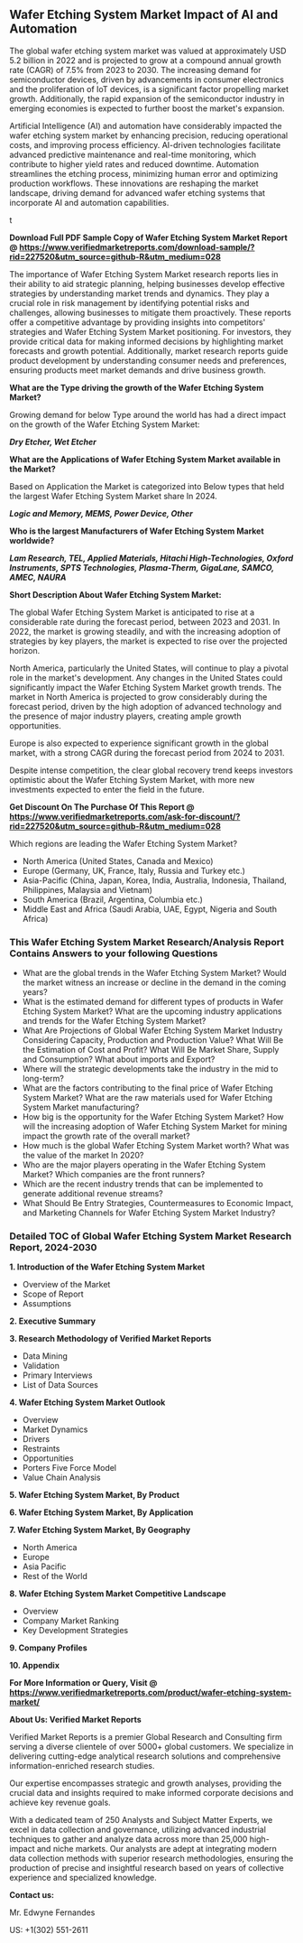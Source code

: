 <h2>Wafer Etching System Market Impact of AI and Automation</h2><p>The global wafer etching system market was valued at approximately USD 5.2 billion in 2022 and is projected to grow at a compound annual growth rate (CAGR) of 7.5% from 2023 to 2030. The increasing demand for semiconductor devices, driven by advancements in consumer electronics and the proliferation of IoT devices, is a significant factor propelling market growth. Additionally, the rapid expansion of the semiconductor industry in emerging economies is expected to further boost the market's expansion.</p><p>Artificial Intelligence (AI) and automation have considerably impacted the wafer etching system market by enhancing precision, reducing operational costs, and improving process efficiency. AI-driven technologies facilitate advanced predictive maintenance and real-time monitoring, which contribute to higher yield rates and reduced downtime. Automation streamlines the etching process, minimizing human error and optimizing production workflows. These innovations are reshaping the market landscape, driving demand for advanced wafer etching systems that incorporate AI and automation capabilities.</p>t</p><p id="" class=""><strong>Download Full PDF Sample Copy of Wafer Etching System Market Report @ <a href="https://www.verifiedmarketreports.com/download-sample/?rid=227520&utm_source=github-R&utm_medium=028" target="_blank">https://www.verifiedmarketreports.com/download-sample/?rid=227520&utm_source=github-R&utm_medium=028</a></strong></p><p>The importance of&nbsp;Wafer Etching System Market research reports lies in their ability to aid strategic planning, helping businesses develop effective strategies by understanding market trends and dynamics. They play a crucial role in risk management by identifying potential risks and challenges, allowing businesses to mitigate them proactively. These reports offer a competitive advantage by providing insights into competitors' strategies and Wafer Etching System Market positioning. For investors, they provide critical data for making informed decisions by highlighting market forecasts and growth potential. Additionally, market research reports guide product development by understanding consumer needs and preferences, ensuring products meet market demands and drive business growth.</p><p><strong>What are the&nbsp;Type driving the growth of the Wafer Etching System Market?</strong></p><p id="" class="">Growing demand for below Type around the world has had a direct impact on the growth of the Wafer Etching System Market:</p><em><strong>Dry Etcher, Wet Etcher</strong></em></p><strong>What are the&nbsp;Applications&nbsp;of Wafer Etching System Market available in the Market?</strong></p><p id="" class="">Based on Application the Market is categorized into Below types that held the largest Wafer Etching System Market share In 2024.</p><em><strong>Logic and Memory, MEMS, Power Device, Other</strong></em></p><strong>Who is the largest Manufacturers of Wafer Etching System Market worldwide?</strong></p><p><em><strong>Lam Research, TEL, Applied Materials, Hitachi High-Technologies, Oxford Instruments, SPTS Technologies, Plasma-Therm, GigaLane, SAMCO, AMEC, NAURA</strong></em></p><p id="" class=""><strong>Short Description About Wafer Etching System Market:</strong></p><p>The global Wafer Etching System Market is anticipated to rise at a considerable rate during the forecast period, between 2023 and 2031. In 2022, the market is growing steadily, and with the increasing adoption of strategies by key players, the market is expected to rise over the projected horizon.</p><p>North America, particularly the United States, will continue to play a pivotal role in the market's development. Any changes in the United States could significantly impact the Wafer Etching System Market growth trends. The market in North America is projected to grow considerably during the forecast period, driven by the high adoption of advanced technology and the presence of major industry players, creating ample growth opportunities.</p><p>Europe is also expected to experience significant growth in the global market, with a strong CAGR during the forecast period from 2024 to 2031.</p><p>Despite intense competition, the clear global recovery trend keeps investors optimistic about the Wafer Etching System Market, with more new investments expected to enter the field in the future.</p><p id="" class=""><strong>Get Discount On The Purchase Of This Report @ <a href="https://www.verifiedmarketreports.com/ask-for-discount/?rid=227520&utm_source=github-R&utm_medium=028" target="_blank">https://www.verifiedmarketreports.com/ask-for-discount/?rid=227520&utm_source=github-R&utm_medium=028</a></strong></p>Which regions are leading the Wafer Etching System Market?</p><ul><li>North America (United States, Canada and Mexico)</li><li>Europe (Germany, UK, France, Italy, Russia and Turkey etc.)</li><li>Asia-Pacific (China, Japan, Korea, India, Australia, Indonesia, Thailand, Philippines, Malaysia and Vietnam)</li><li>South America (Brazil, Argentina, Columbia etc.)</li><li>Middle East and Africa (Saudi Arabia, UAE, Egypt, Nigeria and South Africa)</li></ul><h3 id="" class="">This Wafer Etching System Market Research/Analysis Report Contains Answers to your following Questions</h3><ul><li>What are the global trends in the Wafer Etching System Market? Would the market witness an increase or decline in the demand in the coming years?</li><li>What is the estimated demand for different types of products in Wafer Etching System Market? What are the upcoming industry applications and trends for the Wafer Etching System Market?</li><li>What Are Projections of Global Wafer Etching System Market Industry Considering Capacity, Production and Production Value? What Will Be the Estimation of Cost and Profit? What Will Be Market Share, Supply and Consumption? What about imports and Export?</li><li>Where will the strategic developments take the industry in the mid to long-term?</li><li>What are the factors contributing to the final price of Wafer Etching System Market? What are the raw materials used for Wafer Etching System Market manufacturing?</li><li>How big is the opportunity for the Wafer Etching System Market? How will the increasing adoption of Wafer Etching System Market for mining impact the growth rate of the overall market?</li><li>How much is the global Wafer Etching System Market worth? What was the value of the market In 2020?</li><li>Who are the major players operating in the Wafer Etching System Market? Which companies are the front runners?</li><li>Which are the recent industry trends that can be implemented to generate additional revenue streams?</li><li>What Should Be Entry Strategies, Countermeasures to Economic Impact, and Marketing Channels for Wafer Etching System Market Industry?</li></ul><h3 id="" class="">Detailed TOC of Global Wafer Etching System Market Research Report, 2024-2030</h3><p id="" class=""><strong>1. Introduction of the Wafer Etching System Market</strong></p><ul><li>Overview of the Market</li><li>Scope of Report</li><li>Assumptions</li></ul><p id="" class=""><strong>2. Executive Summary</strong></p><p id="" class=""><strong>3. Research Methodology of Verified Market Reports</strong></p><ul><li>Data Mining</li><li>Validation</li><li>Primary Interviews</li><li>List of Data Sources</li></ul><p id="" class=""><strong>4. Wafer Etching System Market Outlook</strong></p><ul><li>Overview</li><li>Market Dynamics</li><li>Drivers</li><li>Restraints</li><li>Opportunities</li><li>Porters Five Force Model</li><li>Value Chain Analysis</li></ul><p id="" class=""><strong>5. Wafer Etching System Market, By Product</strong></p><p id="" class=""><strong>6. Wafer Etching System Market, By Application</strong></p><p id="" class=""><strong>7. Wafer Etching System Market, By Geography</strong></p><ul><li>North America</li><li>Europe</li><li>Asia Pacific</li><li>Rest of the World</li></ul><p id="" class=""><strong>8. Wafer Etching System Market Competitive Landscape</strong></p><ul><li>Overview</li><li>Company Market Ranking</li><li>Key Development Strategies</li></ul><p id="" class=""><strong>9. Company Profiles</strong></p><p id="" class=""><strong>10. Appendix</strong></p><p id="" class=""><strong>For More Information or Query, Visit @ <a href="https://www.verifiedmarketreports.com/product/wafer-etching-system-market/" target="_blank">https://www.verifiedmarketreports.com/product/wafer-etching-system-market/</a></strong></p><p id="" class=""><strong>About Us: Verified Market Reports</strong></p><p id="" class="">Verified Market Reports is a premier Global Research and Consulting firm serving a diverse clientele of over 5000+ global customers. We specialize in delivering cutting-edge analytical research solutions and comprehensive information-enriched research studies.</p><p id="" class="">Our expertise encompasses strategic and growth analyses, providing the crucial data and insights required to make informed corporate decisions and achieve key revenue goals.</p><p id="" class="">With a dedicated team of 250 Analysts and Subject Matter Experts, we excel in data collection and governance, utilizing advanced industrial techniques to gather and analyze data across more than 25,000 high-impact and niche markets. Our analysts are adept at integrating modern data collection methods with superior research methodologies, ensuring the production of precise and insightful research based on years of collective experience and specialized knowledge.</p><p id="" class=""><strong>Contact us:</strong></p><p id="" class="">Mr. Edwyne Fernandes</p><p id="" class="">US: +1(302) 551-2611</p>